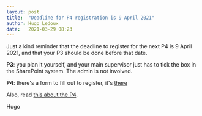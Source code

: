 ```yaml
---
layout: post
title:  "Deadline for P4 registration is 9 April 2021"
author: Hugo Ledoux
date:   2021-03-29 08:23
---
```


Just a kind reminder that the deadline to register for the next P4 is 9 April 2021, and that your P3 should be done before that date.

__P3__: you plan it yourself, and your main supervisor just has to tick the box in the SharePoint system. The admin is not involved.

__P4__: there's a form to fill out to register, it's [there](https://d2k0ddhflgrk1i.cloudfront.net/Studentenportal/Faculteitspecifiek/Bouwkunde/Studie-%20%26%20Loopbaan/Forms/Master%20of%20Science%20Geomatics/Geomatics%20Application%20form%20for%20the%20go.pdf) 

Also, read [this about the P4](https://3d.bk.tudelft.nl/courses/geo2020/rules/#p4).

Hugo
